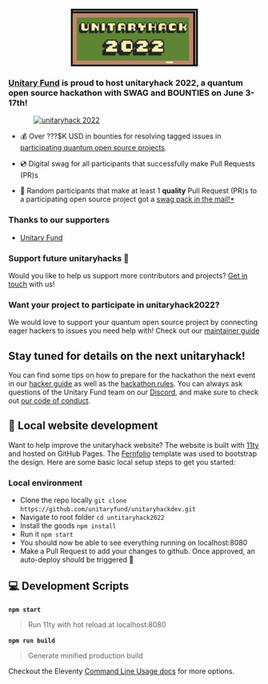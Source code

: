 <figure>
<img style="max-width: 60%;
        height: auto; margin: auto;
  display: block;" src="./static/img/board-logo.png" alt="unitaryhack 2022" />
<figcaption style="max-width: 60%;
        height: auto; margin: auto;
  display: block;font-size:.8em">
</figcaption>
</figure>

### [Unitary Fund](https://unitary.fund) is proud to host unitaryhack 2022, a quantum open source hackathon with SWAG and BOUNTIES on **June 3-17th**!

<a href="https://unitaryhack.dev/signup"><img style="max-width: 80%;
        height: auto; margin: auto;
  display: block;" src="https://img.shields.io/badge/signup-PRESS%20PLAY-FFFF00?style=flat-square" alt="unitaryhack 2022" /></a>

- 💰 Over ???$K USD in bounties for resolving tagged issues in [participating quantum open source projects](https://unitaryhack.dev/projects/).

- 💿 Digital swag for all participants that successfully make Pull Requests (PR)s

- 🎁 Random participants that make at least 1 **quality** Pull Request (PR)s to a participating open source project got a [swag pack in the mail!*](https://unitaryhack.dev/rules)

<!-- <button style="max-width: 60%;height: auto; margin: auto;display: block;background-color:#ffff00;border-width:0em;font:'Lucida Console', monospace, !default;font-size:2em;" type="button" onclick="location='https://unitaryhack.dev/signup'"><b>PRESS START</b>
<p>and get hacking!</p></button> -->



### Thanks to our supporters

- [Unitary Fund](https://unitary.fund/)


### Support future unitaryhacks 🙏
Would you like to help us support more contributors and projects? [Get in touch](mailto:info@unitary.fund?subject=[UnitaryHack]%20Supporting%20You) with us!

### Want your project to participate in unitaryhack2022?

We would love to support your quantum open source project by connecting eager hackers to issues you need help with!
Check out our [maintainer guide](https://unitaryhack.dev/project-guide/)
## Stay tuned for details on the next unitaryhack!

You can find some tips on how to prepare for the hackathon the next event in our [hacker guide](https://unitaryhack.dev/hackers) as well as the [hackathon rules](https://unitaryhack.dev/rules). You can always ask questions of the Unitary Fund team on our [Discord](http://discord.unitary.fund), and make sure to check out [our code of conduct](CODE_OF_CONDUCT.md).


## 🚀 Local website development

Want to help improve the unitaryhack website?
The website is built with [11ty](https://www.11ty.dev/) and hosted on GitHub Pages.
The [Fernfolio](https://fernfolio.netlify.app/) template was used to bootstrap the design.
Here are some basic local setup steps to get you started:
### Local environment
- Clone the repo locally `git clone https://github.com/unitaryfund/unitaryhackdev.git`
- Navigate to root folder `cd untitaryhack2022`
- Install the goods `npm install`
- Run it `npm start`
- You should now be able to see everything running on localhost:8080
- Make a Pull Request to add your changes to github. Once approved, an auto-deploy should be triggered 🎉

## 💻 Development Scripts

**`npm start`**

> Run 11ty with hot reload at localhost:8080

**`npm run build`**

> Generate minified production build

Checkout the Eleventy [Command Line Usage docs](https://www.11ty.dev/docs/usage/) for more options.
